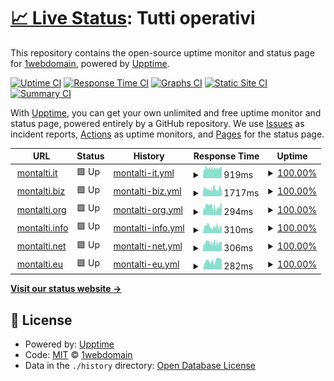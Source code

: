 # [📈 Live Status](https://up.montalti.win): <!--live status--> **Tutti operativi**

This repository contains the open-source uptime monitor and status page for [1webdomain](https://up.montalti.win), powered by [Upptime](https://github.com/upptime/upptime).

[![Uptime CI](https://github.com/1webdomain/up/workflows/Uptime%20CI/badge.svg)](https://github.com/1webdomain/up/actions?query=workflow%3A%22Uptime+CI%22)
[![Response Time CI](https://github.com/1webdomain/up/workflows/Response%20Time%20CI/badge.svg)](https://github.com/1webdomain/up/actions?query=workflow%3A%22Response+Time+CI%22)
[![Graphs CI](https://github.com/1webdomain/up/workflows/Graphs%20CI/badge.svg)](https://github.com/1webdomain/up/actions?query=workflow%3A%22Graphs+CI%22)
[![Static Site CI](https://github.com/1webdomain/up/workflows/Static%20Site%20CI/badge.svg)](https://github.com/1webdomain/up/actions?query=workflow%3A%22Static+Site+CI%22)
[![Summary CI](https://github.com/1webdomain/up/workflows/Summary%20CI/badge.svg)](https://github.com/1webdomain/up/actions?query=workflow%3A%22Summary+CI%22)

With [Upptime](https://upptime.js.org), you can get your own unlimited and free uptime monitor and status page, powered entirely by a GitHub repository. We use [Issues](https://github.com/1webdomain/up/issues) as incident reports, [Actions](https://github.com/1webdomain/up/actions) as uptime monitors, and [Pages](https://up.montalti.win) for the status page.

<!--start: status pages-->
<!-- This summary is generated by Upptime (https://github.com/upptime/upptime) -->
<!-- Do not edit this manually, your changes will be overwritten -->
<!-- prettier-ignore -->
| URL | Status | History | Response Time | Uptime |
| --- | ------ | ------- | ------------- | ------ |
| <img alt="" src="https://www.google.com/favicon.ico" height="13"> [montalti.it](https://www.montalti.it) | 🟩 Up | [montalti-it.yml](https://github.com/1webdomain/up/commits/HEAD/history/montalti-it.yml) | <details><summary><img alt="Response time graph" src="./graphs/montalti-it/response-time-week.png" height="20"> 919ms</summary><br><a href="https://up.montalti.win/history/montalti-it"><img alt="Response time 919" src="https://img.shields.io/endpoint?url=https%3A%2F%2Fraw.githubusercontent.com%2F1webdomain%2Fup%2FHEAD%2Fapi%2Fmontalti-it%2Fresponse-time.json"></a><br><a href="https://up.montalti.win/history/montalti-it"><img alt="24-hour response time 919" src="https://img.shields.io/endpoint?url=https%3A%2F%2Fraw.githubusercontent.com%2F1webdomain%2Fup%2FHEAD%2Fapi%2Fmontalti-it%2Fresponse-time-day.json"></a><br><a href="https://up.montalti.win/history/montalti-it"><img alt="7-day response time 919" src="https://img.shields.io/endpoint?url=https%3A%2F%2Fraw.githubusercontent.com%2F1webdomain%2Fup%2FHEAD%2Fapi%2Fmontalti-it%2Fresponse-time-week.json"></a><br><a href="https://up.montalti.win/history/montalti-it"><img alt="30-day response time 919" src="https://img.shields.io/endpoint?url=https%3A%2F%2Fraw.githubusercontent.com%2F1webdomain%2Fup%2FHEAD%2Fapi%2Fmontalti-it%2Fresponse-time-month.json"></a><br><a href="https://up.montalti.win/history/montalti-it"><img alt="1-year response time 919" src="https://img.shields.io/endpoint?url=https%3A%2F%2Fraw.githubusercontent.com%2F1webdomain%2Fup%2FHEAD%2Fapi%2Fmontalti-it%2Fresponse-time-year.json"></a></details> | <details><summary><a href="https://up.montalti.win/history/montalti-it">100.00%</a></summary><a href="https://up.montalti.win/history/montalti-it"><img alt="All-time uptime 100.00%" src="https://img.shields.io/endpoint?url=https%3A%2F%2Fraw.githubusercontent.com%2F1webdomain%2Fup%2FHEAD%2Fapi%2Fmontalti-it%2Fuptime.json"></a><br><a href="https://up.montalti.win/history/montalti-it"><img alt="24-hour uptime 100.00%" src="https://img.shields.io/endpoint?url=https%3A%2F%2Fraw.githubusercontent.com%2F1webdomain%2Fup%2FHEAD%2Fapi%2Fmontalti-it%2Fuptime-day.json"></a><br><a href="https://up.montalti.win/history/montalti-it"><img alt="7-day uptime 100.00%" src="https://img.shields.io/endpoint?url=https%3A%2F%2Fraw.githubusercontent.com%2F1webdomain%2Fup%2FHEAD%2Fapi%2Fmontalti-it%2Fuptime-week.json"></a><br><a href="https://up.montalti.win/history/montalti-it"><img alt="30-day uptime 100.00%" src="https://img.shields.io/endpoint?url=https%3A%2F%2Fraw.githubusercontent.com%2F1webdomain%2Fup%2FHEAD%2Fapi%2Fmontalti-it%2Fuptime-month.json"></a><br><a href="https://up.montalti.win/history/montalti-it"><img alt="1-year uptime 100.00%" src="https://img.shields.io/endpoint?url=https%3A%2F%2Fraw.githubusercontent.com%2F1webdomain%2Fup%2FHEAD%2Fapi%2Fmontalti-it%2Fuptime-year.json"></a></details>
| <img alt="" src="https://www.google.com/favicon.ico" height="13"> [montalti.biz](https://www.montalti.biz) | 🟩 Up | [montalti-biz.yml](https://github.com/1webdomain/up/commits/HEAD/history/montalti-biz.yml) | <details><summary><img alt="Response time graph" src="./graphs/montalti-biz/response-time-week.png" height="20"> 1717ms</summary><br><a href="https://up.montalti.win/history/montalti-biz"><img alt="Response time 1717" src="https://img.shields.io/endpoint?url=https%3A%2F%2Fraw.githubusercontent.com%2F1webdomain%2Fup%2FHEAD%2Fapi%2Fmontalti-biz%2Fresponse-time.json"></a><br><a href="https://up.montalti.win/history/montalti-biz"><img alt="24-hour response time 1717" src="https://img.shields.io/endpoint?url=https%3A%2F%2Fraw.githubusercontent.com%2F1webdomain%2Fup%2FHEAD%2Fapi%2Fmontalti-biz%2Fresponse-time-day.json"></a><br><a href="https://up.montalti.win/history/montalti-biz"><img alt="7-day response time 1717" src="https://img.shields.io/endpoint?url=https%3A%2F%2Fraw.githubusercontent.com%2F1webdomain%2Fup%2FHEAD%2Fapi%2Fmontalti-biz%2Fresponse-time-week.json"></a><br><a href="https://up.montalti.win/history/montalti-biz"><img alt="30-day response time 1717" src="https://img.shields.io/endpoint?url=https%3A%2F%2Fraw.githubusercontent.com%2F1webdomain%2Fup%2FHEAD%2Fapi%2Fmontalti-biz%2Fresponse-time-month.json"></a><br><a href="https://up.montalti.win/history/montalti-biz"><img alt="1-year response time 1717" src="https://img.shields.io/endpoint?url=https%3A%2F%2Fraw.githubusercontent.com%2F1webdomain%2Fup%2FHEAD%2Fapi%2Fmontalti-biz%2Fresponse-time-year.json"></a></details> | <details><summary><a href="https://up.montalti.win/history/montalti-biz">100.00%</a></summary><a href="https://up.montalti.win/history/montalti-biz"><img alt="All-time uptime 100.00%" src="https://img.shields.io/endpoint?url=https%3A%2F%2Fraw.githubusercontent.com%2F1webdomain%2Fup%2FHEAD%2Fapi%2Fmontalti-biz%2Fuptime.json"></a><br><a href="https://up.montalti.win/history/montalti-biz"><img alt="24-hour uptime 100.00%" src="https://img.shields.io/endpoint?url=https%3A%2F%2Fraw.githubusercontent.com%2F1webdomain%2Fup%2FHEAD%2Fapi%2Fmontalti-biz%2Fuptime-day.json"></a><br><a href="https://up.montalti.win/history/montalti-biz"><img alt="7-day uptime 100.00%" src="https://img.shields.io/endpoint?url=https%3A%2F%2Fraw.githubusercontent.com%2F1webdomain%2Fup%2FHEAD%2Fapi%2Fmontalti-biz%2Fuptime-week.json"></a><br><a href="https://up.montalti.win/history/montalti-biz"><img alt="30-day uptime 100.00%" src="https://img.shields.io/endpoint?url=https%3A%2F%2Fraw.githubusercontent.com%2F1webdomain%2Fup%2FHEAD%2Fapi%2Fmontalti-biz%2Fuptime-month.json"></a><br><a href="https://up.montalti.win/history/montalti-biz"><img alt="1-year uptime 100.00%" src="https://img.shields.io/endpoint?url=https%3A%2F%2Fraw.githubusercontent.com%2F1webdomain%2Fup%2FHEAD%2Fapi%2Fmontalti-biz%2Fuptime-year.json"></a></details>
| <img alt="" src="https://www.google.com/favicon.ico" height="13"> [montalti.org](https://www.montalti.org) | 🟩 Up | [montalti-org.yml](https://github.com/1webdomain/up/commits/HEAD/history/montalti-org.yml) | <details><summary><img alt="Response time graph" src="./graphs/montalti-org/response-time-week.png" height="20"> 294ms</summary><br><a href="https://up.montalti.win/history/montalti-org"><img alt="Response time 294" src="https://img.shields.io/endpoint?url=https%3A%2F%2Fraw.githubusercontent.com%2F1webdomain%2Fup%2FHEAD%2Fapi%2Fmontalti-org%2Fresponse-time.json"></a><br><a href="https://up.montalti.win/history/montalti-org"><img alt="24-hour response time 294" src="https://img.shields.io/endpoint?url=https%3A%2F%2Fraw.githubusercontent.com%2F1webdomain%2Fup%2FHEAD%2Fapi%2Fmontalti-org%2Fresponse-time-day.json"></a><br><a href="https://up.montalti.win/history/montalti-org"><img alt="7-day response time 294" src="https://img.shields.io/endpoint?url=https%3A%2F%2Fraw.githubusercontent.com%2F1webdomain%2Fup%2FHEAD%2Fapi%2Fmontalti-org%2Fresponse-time-week.json"></a><br><a href="https://up.montalti.win/history/montalti-org"><img alt="30-day response time 294" src="https://img.shields.io/endpoint?url=https%3A%2F%2Fraw.githubusercontent.com%2F1webdomain%2Fup%2FHEAD%2Fapi%2Fmontalti-org%2Fresponse-time-month.json"></a><br><a href="https://up.montalti.win/history/montalti-org"><img alt="1-year response time 294" src="https://img.shields.io/endpoint?url=https%3A%2F%2Fraw.githubusercontent.com%2F1webdomain%2Fup%2FHEAD%2Fapi%2Fmontalti-org%2Fresponse-time-year.json"></a></details> | <details><summary><a href="https://up.montalti.win/history/montalti-org">100.00%</a></summary><a href="https://up.montalti.win/history/montalti-org"><img alt="All-time uptime 100.00%" src="https://img.shields.io/endpoint?url=https%3A%2F%2Fraw.githubusercontent.com%2F1webdomain%2Fup%2FHEAD%2Fapi%2Fmontalti-org%2Fuptime.json"></a><br><a href="https://up.montalti.win/history/montalti-org"><img alt="24-hour uptime 100.00%" src="https://img.shields.io/endpoint?url=https%3A%2F%2Fraw.githubusercontent.com%2F1webdomain%2Fup%2FHEAD%2Fapi%2Fmontalti-org%2Fuptime-day.json"></a><br><a href="https://up.montalti.win/history/montalti-org"><img alt="7-day uptime 100.00%" src="https://img.shields.io/endpoint?url=https%3A%2F%2Fraw.githubusercontent.com%2F1webdomain%2Fup%2FHEAD%2Fapi%2Fmontalti-org%2Fuptime-week.json"></a><br><a href="https://up.montalti.win/history/montalti-org"><img alt="30-day uptime 100.00%" src="https://img.shields.io/endpoint?url=https%3A%2F%2Fraw.githubusercontent.com%2F1webdomain%2Fup%2FHEAD%2Fapi%2Fmontalti-org%2Fuptime-month.json"></a><br><a href="https://up.montalti.win/history/montalti-org"><img alt="1-year uptime 100.00%" src="https://img.shields.io/endpoint?url=https%3A%2F%2Fraw.githubusercontent.com%2F1webdomain%2Fup%2FHEAD%2Fapi%2Fmontalti-org%2Fuptime-year.json"></a></details>
| <img alt="" src="https://www.google.com/favicon.ico" height="13"> [montalti.info](https://www.montalti.info) | 🟩 Up | [montalti-info.yml](https://github.com/1webdomain/up/commits/HEAD/history/montalti-info.yml) | <details><summary><img alt="Response time graph" src="./graphs/montalti-info/response-time-week.png" height="20"> 310ms</summary><br><a href="https://up.montalti.win/history/montalti-info"><img alt="Response time 310" src="https://img.shields.io/endpoint?url=https%3A%2F%2Fraw.githubusercontent.com%2F1webdomain%2Fup%2FHEAD%2Fapi%2Fmontalti-info%2Fresponse-time.json"></a><br><a href="https://up.montalti.win/history/montalti-info"><img alt="24-hour response time 310" src="https://img.shields.io/endpoint?url=https%3A%2F%2Fraw.githubusercontent.com%2F1webdomain%2Fup%2FHEAD%2Fapi%2Fmontalti-info%2Fresponse-time-day.json"></a><br><a href="https://up.montalti.win/history/montalti-info"><img alt="7-day response time 310" src="https://img.shields.io/endpoint?url=https%3A%2F%2Fraw.githubusercontent.com%2F1webdomain%2Fup%2FHEAD%2Fapi%2Fmontalti-info%2Fresponse-time-week.json"></a><br><a href="https://up.montalti.win/history/montalti-info"><img alt="30-day response time 310" src="https://img.shields.io/endpoint?url=https%3A%2F%2Fraw.githubusercontent.com%2F1webdomain%2Fup%2FHEAD%2Fapi%2Fmontalti-info%2Fresponse-time-month.json"></a><br><a href="https://up.montalti.win/history/montalti-info"><img alt="1-year response time 310" src="https://img.shields.io/endpoint?url=https%3A%2F%2Fraw.githubusercontent.com%2F1webdomain%2Fup%2FHEAD%2Fapi%2Fmontalti-info%2Fresponse-time-year.json"></a></details> | <details><summary><a href="https://up.montalti.win/history/montalti-info">100.00%</a></summary><a href="https://up.montalti.win/history/montalti-info"><img alt="All-time uptime 100.00%" src="https://img.shields.io/endpoint?url=https%3A%2F%2Fraw.githubusercontent.com%2F1webdomain%2Fup%2FHEAD%2Fapi%2Fmontalti-info%2Fuptime.json"></a><br><a href="https://up.montalti.win/history/montalti-info"><img alt="24-hour uptime 100.00%" src="https://img.shields.io/endpoint?url=https%3A%2F%2Fraw.githubusercontent.com%2F1webdomain%2Fup%2FHEAD%2Fapi%2Fmontalti-info%2Fuptime-day.json"></a><br><a href="https://up.montalti.win/history/montalti-info"><img alt="7-day uptime 100.00%" src="https://img.shields.io/endpoint?url=https%3A%2F%2Fraw.githubusercontent.com%2F1webdomain%2Fup%2FHEAD%2Fapi%2Fmontalti-info%2Fuptime-week.json"></a><br><a href="https://up.montalti.win/history/montalti-info"><img alt="30-day uptime 100.00%" src="https://img.shields.io/endpoint?url=https%3A%2F%2Fraw.githubusercontent.com%2F1webdomain%2Fup%2FHEAD%2Fapi%2Fmontalti-info%2Fuptime-month.json"></a><br><a href="https://up.montalti.win/history/montalti-info"><img alt="1-year uptime 100.00%" src="https://img.shields.io/endpoint?url=https%3A%2F%2Fraw.githubusercontent.com%2F1webdomain%2Fup%2FHEAD%2Fapi%2Fmontalti-info%2Fuptime-year.json"></a></details>
| <img alt="" src="https://www.google.com/favicon.ico" height="13"> [montalti.net](https://www.montalti.net) | 🟩 Up | [montalti-net.yml](https://github.com/1webdomain/up/commits/HEAD/history/montalti-net.yml) | <details><summary><img alt="Response time graph" src="./graphs/montalti-net/response-time-week.png" height="20"> 306ms</summary><br><a href="https://up.montalti.win/history/montalti-net"><img alt="Response time 306" src="https://img.shields.io/endpoint?url=https%3A%2F%2Fraw.githubusercontent.com%2F1webdomain%2Fup%2FHEAD%2Fapi%2Fmontalti-net%2Fresponse-time.json"></a><br><a href="https://up.montalti.win/history/montalti-net"><img alt="24-hour response time 306" src="https://img.shields.io/endpoint?url=https%3A%2F%2Fraw.githubusercontent.com%2F1webdomain%2Fup%2FHEAD%2Fapi%2Fmontalti-net%2Fresponse-time-day.json"></a><br><a href="https://up.montalti.win/history/montalti-net"><img alt="7-day response time 306" src="https://img.shields.io/endpoint?url=https%3A%2F%2Fraw.githubusercontent.com%2F1webdomain%2Fup%2FHEAD%2Fapi%2Fmontalti-net%2Fresponse-time-week.json"></a><br><a href="https://up.montalti.win/history/montalti-net"><img alt="30-day response time 306" src="https://img.shields.io/endpoint?url=https%3A%2F%2Fraw.githubusercontent.com%2F1webdomain%2Fup%2FHEAD%2Fapi%2Fmontalti-net%2Fresponse-time-month.json"></a><br><a href="https://up.montalti.win/history/montalti-net"><img alt="1-year response time 306" src="https://img.shields.io/endpoint?url=https%3A%2F%2Fraw.githubusercontent.com%2F1webdomain%2Fup%2FHEAD%2Fapi%2Fmontalti-net%2Fresponse-time-year.json"></a></details> | <details><summary><a href="https://up.montalti.win/history/montalti-net">100.00%</a></summary><a href="https://up.montalti.win/history/montalti-net"><img alt="All-time uptime 100.00%" src="https://img.shields.io/endpoint?url=https%3A%2F%2Fraw.githubusercontent.com%2F1webdomain%2Fup%2FHEAD%2Fapi%2Fmontalti-net%2Fuptime.json"></a><br><a href="https://up.montalti.win/history/montalti-net"><img alt="24-hour uptime 100.00%" src="https://img.shields.io/endpoint?url=https%3A%2F%2Fraw.githubusercontent.com%2F1webdomain%2Fup%2FHEAD%2Fapi%2Fmontalti-net%2Fuptime-day.json"></a><br><a href="https://up.montalti.win/history/montalti-net"><img alt="7-day uptime 100.00%" src="https://img.shields.io/endpoint?url=https%3A%2F%2Fraw.githubusercontent.com%2F1webdomain%2Fup%2FHEAD%2Fapi%2Fmontalti-net%2Fuptime-week.json"></a><br><a href="https://up.montalti.win/history/montalti-net"><img alt="30-day uptime 100.00%" src="https://img.shields.io/endpoint?url=https%3A%2F%2Fraw.githubusercontent.com%2F1webdomain%2Fup%2FHEAD%2Fapi%2Fmontalti-net%2Fuptime-month.json"></a><br><a href="https://up.montalti.win/history/montalti-net"><img alt="1-year uptime 100.00%" src="https://img.shields.io/endpoint?url=https%3A%2F%2Fraw.githubusercontent.com%2F1webdomain%2Fup%2FHEAD%2Fapi%2Fmontalti-net%2Fuptime-year.json"></a></details>
| <img alt="" src="https://www.google.com/favicon.ico" height="13"> [montalti.eu](https://www.montalti.eu) | 🟩 Up | [montalti-eu.yml](https://github.com/1webdomain/up/commits/HEAD/history/montalti-eu.yml) | <details><summary><img alt="Response time graph" src="./graphs/montalti-eu/response-time-week.png" height="20"> 282ms</summary><br><a href="https://up.montalti.win/history/montalti-eu"><img alt="Response time 282" src="https://img.shields.io/endpoint?url=https%3A%2F%2Fraw.githubusercontent.com%2F1webdomain%2Fup%2FHEAD%2Fapi%2Fmontalti-eu%2Fresponse-time.json"></a><br><a href="https://up.montalti.win/history/montalti-eu"><img alt="24-hour response time 282" src="https://img.shields.io/endpoint?url=https%3A%2F%2Fraw.githubusercontent.com%2F1webdomain%2Fup%2FHEAD%2Fapi%2Fmontalti-eu%2Fresponse-time-day.json"></a><br><a href="https://up.montalti.win/history/montalti-eu"><img alt="7-day response time 282" src="https://img.shields.io/endpoint?url=https%3A%2F%2Fraw.githubusercontent.com%2F1webdomain%2Fup%2FHEAD%2Fapi%2Fmontalti-eu%2Fresponse-time-week.json"></a><br><a href="https://up.montalti.win/history/montalti-eu"><img alt="30-day response time 282" src="https://img.shields.io/endpoint?url=https%3A%2F%2Fraw.githubusercontent.com%2F1webdomain%2Fup%2FHEAD%2Fapi%2Fmontalti-eu%2Fresponse-time-month.json"></a><br><a href="https://up.montalti.win/history/montalti-eu"><img alt="1-year response time 282" src="https://img.shields.io/endpoint?url=https%3A%2F%2Fraw.githubusercontent.com%2F1webdomain%2Fup%2FHEAD%2Fapi%2Fmontalti-eu%2Fresponse-time-year.json"></a></details> | <details><summary><a href="https://up.montalti.win/history/montalti-eu">100.00%</a></summary><a href="https://up.montalti.win/history/montalti-eu"><img alt="All-time uptime 100.00%" src="https://img.shields.io/endpoint?url=https%3A%2F%2Fraw.githubusercontent.com%2F1webdomain%2Fup%2FHEAD%2Fapi%2Fmontalti-eu%2Fuptime.json"></a><br><a href="https://up.montalti.win/history/montalti-eu"><img alt="24-hour uptime 100.00%" src="https://img.shields.io/endpoint?url=https%3A%2F%2Fraw.githubusercontent.com%2F1webdomain%2Fup%2FHEAD%2Fapi%2Fmontalti-eu%2Fuptime-day.json"></a><br><a href="https://up.montalti.win/history/montalti-eu"><img alt="7-day uptime 100.00%" src="https://img.shields.io/endpoint?url=https%3A%2F%2Fraw.githubusercontent.com%2F1webdomain%2Fup%2FHEAD%2Fapi%2Fmontalti-eu%2Fuptime-week.json"></a><br><a href="https://up.montalti.win/history/montalti-eu"><img alt="30-day uptime 100.00%" src="https://img.shields.io/endpoint?url=https%3A%2F%2Fraw.githubusercontent.com%2F1webdomain%2Fup%2FHEAD%2Fapi%2Fmontalti-eu%2Fuptime-month.json"></a><br><a href="https://up.montalti.win/history/montalti-eu"><img alt="1-year uptime 100.00%" src="https://img.shields.io/endpoint?url=https%3A%2F%2Fraw.githubusercontent.com%2F1webdomain%2Fup%2FHEAD%2Fapi%2Fmontalti-eu%2Fuptime-year.json"></a></details>

<!--end: status pages-->

[**Visit our status website →**](https://up.montalti.win)

## 📄 License

- Powered by: [Upptime](https://github.com/upptime/upptime)
- Code: [MIT](./LICENSE) © [1webdomain](https://up.montalti.win)
- Data in the `./history` directory: [Open Database License](https://opendatacommons.org/licenses/odbl/1-0/)
